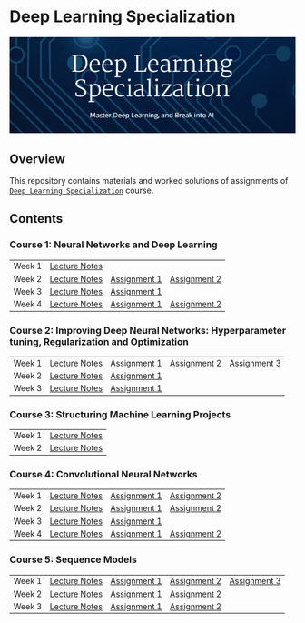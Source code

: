 # Deep Learning Specialization

![deep_learning_specialization](./course_image.png)
## Overview
This repository contains materials and worked solutions of assignments of [`Deep Learning Specialization`](https://www.coursera.org/specializations/deep-learning) course.

## Contents

### Course 1: Neural Networks and Deep Learning

<table>
<tr>
    <td>Week 1</td>
    <td><a href="https://github.com/jihoon1990/Coursera_Deep_Learning/tree/master/Course_1_-_Neural_Networks_and_Deep_Learning/Week_1">Lecture Notes</a></td>
    <td></td>
    <td></td>
</tr>
<tr>
    <td>Week 2</td>
    <td><a href="https://github.com/jihoon1990/Coursera_Deep_Learning/tree/master/Course_1_-_Neural_Networks_and_Deep_Learning/Week_2">Lecture Notes</a></td>
    <td><a href="https://nbviewer.jupyter.org/github/jihoon1990/Coursera_Deep_Learning/blob/master/Course_1_-_Neural_Networks_and_Deep_Learning/Week_2/assignment/Python_Basics_with_Numpy_v3.ipynb">Assignment 1</a></td>
    <td><a href="https://nbviewer.jupyter.org/github/jihoon1990/Coursera_Deep_Learning/blob/master/Course_1_-_Neural_Networks_and_Deep_Learning/Week_2/assignment/Logistic_Regression_with_a_Neural_Network_Mindset_v3.ipynb">Assignment 2</a></td>
</tr>
<tr>
    <td>Week 3</td>
    <td><a href="https://github.com/jihoon1990/Coursera_Deep_Learning/tree/master/Course_1_-_Neural_Networks_and_Deep_Learning/Week_3">Lecture Notes</a></td>
    <td><a href="https://nbviewer.jupyter.org/github/jihoon1990/Coursera_Deep_Learning/blob/master/Course_1_-_Neural_Networks_and_Deep_Learning/Week_3/assignment/Planar_data_classification_with_one_hidden_layer_v3.ipynb">Assignment 1</a></td>
    <td></td>
</tr>
<tr>
    <td>Week 4</td>
    <td><a href="https://github.com/jihoon1990/Coursera_Deep_Learning/tree/master/Course_1_-_Neural_Networks_and_Deep_Learning/Week_4">Lecture Notes</a></td>
    <td><a href="https://nbviewer.jupyter.org/github/jihoon1990/Coursera_Deep_Learning/blob/master/Course_1_-_Neural_Networks_and_Deep_Learning/Week_4/assignment/Building_your_Deep_Neural_Network_-_Step_by_Step_v3.ipynb">Assignment 1</a></td>
    <td><a href="https://nbviewer.jupyter.org/github/jihoon1990/Coursera_Deep_Learning/blob/master/Course_1_-_Neural_Networks_and_Deep_Learning/Week_4/assignment/Deep_Neural_Network_-_Application_v3.ipynb">Assignment 2</a></td>
</tr>
</table>

### Course 2: Improving Deep Neural Networks: Hyperparameter tuning, Regularization and Optimization

<table>
<tr>
    <td>Week 1</td>
    <td><a href="https://github.com/jihoon1990/Coursera_Deep_Learning/tree/master/Course_2_-_Improving_Deep_Neural_Networks/Week_1">Lecture Notes</a></td>
    <td><a href="https://nbviewer.jupyter.org/github/jihoon1990/Coursera_Deep_Learning/blob/master/Course_2_-_Improving_Deep_Neural_Networks/Week_1/assignment/Initialization.ipynb">Assignment 1</a></td>
    <td><a href="https://nbviewer.jupyter.org/github/jihoon1990/Coursera_Deep_Learning/blob/master/Course_2_-_Improving_Deep_Neural_Networks/Week_1/assignment/Regularization.ipynb">Assignment 2</a></td>
    <td><a href="https://nbviewer.jupyter.org/github/jihoon1990/Coursera_Deep_Learning/blob/master/Course_2_-_Improving_Deep_Neural_Networks/Week_1/assignment/Gradient_Checking.ipynb">Assignment 3</a></td>
</tr>
<tr>
    <td>Week 2</td>
    <td><a href="https://github.com/jihoon1990/Coursera_Deep_Learning/tree/master/Course_2_-_Improving_Deep_Neural_Networks/Week_2">Lecture Notes</a></td>
    <td><a href="https://nbviewer.jupyter.org/github/jihoon1990/Coursera_Deep_Learning/blob/master/Course_2_-_Improving_Deep_Neural_Networks/Week_2/assignment/Optimization_methods.ipynb">Assignment 1</a></td>
</tr>
<tr>
    <td>Week 3</td>
    <td><a href="https://github.com/jihoon1990/Coursera_Deep_Learning/tree/master/Course_2_-_Improving_Deep_Neural_Networks/Week_3">Lecture Notes</a></td>
    <td><a href="https://nbviewer.jupyter.org/github/jihoon1990/Coursera_Deep_Learning/blob/master/Course_2_-_Improving_Deep_Neural_Networks/Week_3/assignment/Tensorflow_Tutorial.ipynb">Assignment 1</a></td>
</tr>
</table>

### Course 3: Structuring Machine Learning Projects

<table>
<tr>
<tr>
    <td>Week 1</td>
    <td><a href="https://github.com/jihoon1990/Coursera_Deep_Learning/tree/master/Course_3_-_Structuring_Machine_Learning_Projects/Week_1">Lecture Notes</a></td>
</tr>
</tr>
<tr>
    <td>Week 2</td>
    <td><a href="https://github.com/jihoon1990/Coursera_Deep_Learning/tree/master/Course_3_-_Structuring_Machine_Learning_Projects/Week_2">Lecture Notes</a></td>
</tr>
</table>

### Course 4: Convolutional Neural Networks

<table>
<tr>
    <td>Week 1</td>
    <td><a href="https://github.com/jihoon1990/Coursera_Deep_Learning/tree/master/Course_4_-_Convolutional_Neural_Networks/Week_1">Lecture Notes</a></td>
    <td><a href="http://nbviewer.jupyter.org/github/jihoon1990/Coursera_Deep_Learning/blob/master/Course_4_-_Convolutional_Neural_Networks/Week_1/assignment/Convolution_model_-_Step_by_Step_-_v2.ipynb">Assignment 1</a></td>
    <td><a href="https://github.com/jihoon1990/Coursera_Deep_Learning/blob/master/Course_4_-_Convolutional_Neural_Networks/Week_1/assignment/Convolution_model_-_Application_-_v1.ipynb">Assignment 2</a></td>
</tr>
<tr>
    <td>Week 2</td>
    <td><a href="https://github.com/jihoon1990/Coursera_Deep_Learning/tree/master/Course_4_-_Convolutional_Neural_Networks/Week_2">Lecture Notes</a></td>
    <td><a href="http://nbviewer.jupyter.org/github/jihoon1990/Coursera_Deep_Learning/blob/master/Course_4_-_Convolutional_Neural_Networks/Week_2/assignment/Residual_Networks_-_v2.ipynb">Assignment 1</a></td>
    <td><a href="http://nbviewer.jupyter.org/github/jihoon1990/Coursera_Deep_Learning/blob/master/Course_4_-_Convolutional_Neural_Networks/Week_2/assignment/Keras_-_Tutorial_-_Happy_House_v2.ipynb">Assignment 2</a></td>
</tr>
<tr>
    <td>Week 3</td>
    <td><a href="https://github.com/jihoon1990/Coursera_Deep_Learning/tree/master/Course_4_-_Convolutional_Neural_Networks/Week_3">Lecture Notes</a></td>
    <td><a href="http://nbviewer.jupyter.org/github/jihoon1990/Coursera_Deep_Learning/blob/master/Course_4_-_Convolutional_Neural_Networks/Week_3/assignment/Autonomous_driving_application_-_Car_detection_-_v1.ipynb">Assignment 1</a></td>
</tr>
<tr>
    <td>Week 4</td>
    <td><a href="https://github.com/jihoon1990/Coursera_Deep_Learning/tree/master/Course_4_-_Convolutional_Neural_Networks/Week_4">Lecture Notes</a></td>
    <td><a href="http://nbviewer.jupyter.org/github/jihoon1990/Coursera_Deep_Learning/blob/master/Course_4_-_Convolutional_Neural_Networks/Week_4/assignment/Art_Generation_with_Neural_Style_Transfer_-_v2.ipynb">Assignment 1</a></td>
    <td><a href="http://nbviewer.jupyter.org/github/jihoon1990/Coursera_Deep_Learning/blob/master/Course_4_-_Convolutional_Neural_Networks/Week_4/assignment/Face_Recognition_for_the_Happy_House_-_v3.ipynb">Assignment 2</a></td>
</tr>
</table>

### Course 5: Sequence Models

<table>
<tr>
    <td>Week 1</td>
    <td><a href="https://github.com/jihoon1990/Coursera_Deep_Learning/tree/master/Course_5_-_Sequence_Models/Week_1">Lecture Notes</a></td>
    <td><a href="http://nbviewer.jupyter.org/github/jihoon1990/Coursera_Deep_Learning/blob/master/Course_5_-_Sequence_Models/Week_1/assignment/Building_a_Recurrent_Neural_Network_-_Step_by_Step_-_v3.ipynb">Assignment 1</a></td>
    <td><a href="http://nbviewer.jupyter.org/github/jihoon1990/Coursera_Deep_Learning/blob/master/Course_5_-_Sequence_Models/Week_1/assignment/Dinosaurus_Island_-_Character_level_language_model_final_-_v3.ipynb">Assignment 2</a></td>
    <td><a href="http://nbviewer.jupyter.org/github/jihoon1990/Coursera_Deep_Learning/blob/master/Course_5_-_Sequence_Models/Week_1/assignment/Improvise_a_Jazz_Solo_with_an_LSTM_Network_-_v1.ipynb">Assignment 3</a></td>
</tr>
<tr>
    <td>Week 2</td>
    <td><a href="https://github.com/jihoon1990/Coursera_Deep_Learning/tree/master/Course_5_-_Sequence_Models/Week_2">Lecture Notes</a></td>
    <td><a href="http://nbviewer.jupyter.org/github/jihoon1990/Coursera_Deep_Learning/blob/master/Course_5_-_Sequence_Models/Week_2/assignment/Operations_on_word_vectors_-_v2.ipynb">Assignment 1</a></td>
    <td><a href="http://nbviewer.jupyter.org/github/jihoon1990/Coursera_Deep_Learning/blob/master/Course_5_-_Sequence_Models/Week_2/assignment/Emojify_-_v2.ipynb">Assignment 2</a></td>
</tr>
<tr>
    <td>Week 3</td>
    <td><a href="https://github.com/jihoon1990/Coursera_Deep_Learning/tree/master/Course_5_-_Sequence_Models/Week_3">Lecture Notes</a></td>
    <td><a href="http://nbviewer.jupyter.org/github/jihoon1990/Coursera_Deep_Learning/blob/master/Course_5_-_Sequence_Models/Week_3/assignment/Neural_machine_translation_with_attention_-_v3.ipynb">Assignment 1</a></td>
    <td><a href="https://github.com/jihoon1990/Coursera_Deep_Learning/blob/master/Course_5_-_Sequence_Models/Week_3/assignment/Trigger_word_detection_-_v1.ipynb">Assignment 2</a></td>
</tr>
</table>